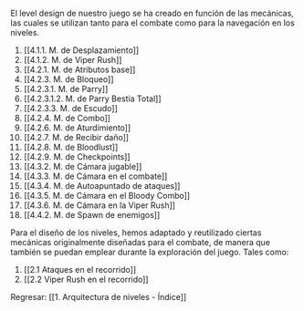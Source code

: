 
El level design de nuestro juego se ha creado en función de las mecánicas, las cuales se utilizan tanto para el combate como para la navegación en los niveles. 

1. [[4.1.1. M. de Desplazamiento]]
2. [[4.1.2. M. de Viper Rush]]
4. [[4.2.1. M. de Atributos base]]
5. [[4.2.3. M. de Bloqueo]]
6. [[4.2.3.1. M. de Parry]]
7. [[4.2.3.1.2. M. de Parry Bestia Total]]
8. [[4.2.3.3. M. de Escudo]]
9. [[4.2.4. M. de Combo]]
10. [[4.2.6. M. de Aturdimiento]]
11. [[4.2.7. M. de Recibir daño]]
12. [[4.2.8. M. de Bloodlust]]
13. [[4.2.9. M. de Checkpoints]]
14. [[4.3.2. M. de Cámara jugable]]
15. [[4.3.3. M. de Cámara en el combate]]
16. [[4.3.4. M. de Autoapuntado de ataques]]
17. [[4.3.5. M. de Cámara en el Bloody Combo]]
18. [[4.3.6. M. de Cámara en la Viper Rush]]
19. [[4.4.2. M. de Spawn de enemigos]]

Para el diseño de los niveles, hemos adaptado y reutilizado ciertas mecánicas originalmente diseñadas para el combate, de manera que también se puedan emplear durante la exploración del juego. Tales como:

1. [[2.1 Ataques en el recorrido]]
2. [[2.2 Viper Rush en el recorrido]]


Regresar: [[1. Arquitectura de niveles - Índice]]